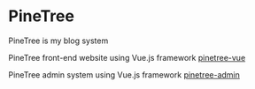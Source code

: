 # PineTree
PineTree is my blog system

PineTree front-end website using Vue.js framework
[pinetree-vue][1]

PineTree admin system using Vue.js framework
[pinetree-admin][2]

  [1]: https://github.com/PiLee/pinetree-vue
  [2]: https://github.com/PiLee/pinetree-admin